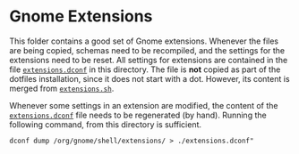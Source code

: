 # Gnome Extensions

This folder contains a good set of Gnome extensions. Whenever the files are
being copied, schemas need to be recompiled, and the settings for the extensions
need to be reset. All settings for extensions are contained in the file
[`extensions.dconf`](./extensions.dconf) in this directory. The file is **not**
copied as part of the dotfiles installation, since it does not start with a dot.
However, its content is merged from [`extensions.sh`](./extensions.sh).

Whenever some settings in an extension are modified, the content of the
[`extensions.dconf`](./extensions.dconf) file needs to be regenerated (by hand).
Running the following command, from this directory is sufficient.

```shell
dconf dump /org/gnome/shell/extensions/ > ./extensions.dconf"
```

